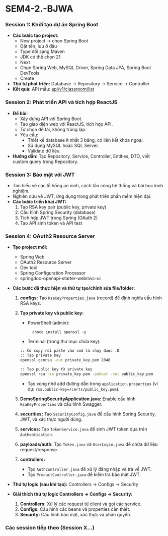 # SEM4-2.-BJWA

### Session 1: Khởi tạo dự án Spring Boot

* **Các bước tạo project:**
    * New project -> chọn Spring Boot
    * Đặt tên, lưu ở đâu
    * Type đổi sang Maven
    * JDK có thể chọn 21
    * Next
    * Chọn Spring Web, MySQL Driver, Spring Data JPA, Spring Boot DevTools
    * Create
* **Thứ tự phát triển:** Database -> Repository -> Service -> Controller
* **Kết quả:** API mẫu: [api/v1/classroom/list](http://localhost:8080/api/v1/classroom/list)

### Session 2: Phát triển API và tích hợp ReactJS

* **Đề bài:**
    * Xây dựng API với Spring Boot.
    * Tạo giao diện web với ReactJS, tích hợp API.
    * Tự chọn đề tài, không trùng lặp.
    * Yêu cầu:
        * Thiết kế database ít nhất 3 bảng, có liên kết khóa ngoại.
        * Sử dụng MySQL hoặc SQL Server.
        * Validate dữ liệu.
* **Hướng dẫn:** Tạo Repository, Service, Controller, Entities, DTO, viết custom query trong Repository.

### Session 3: Bảo mật với JWT

* Tìm hiểu về các lỗ hổng an ninh, cách tấn công hệ thống và bài học kinh nghiệm.
* Nghiên cứu về JWT, ứng dụng trong phát triển phần mềm hiện đại.
* **Các bước triển khai JWT:**
    1.  Tạo RSA key pair (public key, private key)
    2.  Cấu hình Spring Security (database)
    3.  Tích hợp JWT trong Spring (OAuth 2)
    4.  Tạo API sinh token và API test

### Session 4: OAuth2 Resource Server

* **Tạo project mới:**
    * Spring Web
    * OAuth2 Resource Server
    * Dev tool
    * Spring Configuration Processor
    * springdoc-openapi-starter-webmvc-ui
* **Các bước đã thực hiện và thứ tự tạo/chỉnh sửa file/folder:**

    1.  **configs:** Tạo `RsaKeyProperties.java` (record) để định nghĩa cấu hình RSA keys.
    2.  **Tạo private key và public key:**
        * PowerShell (admin): 
            
                choco install openssl -y
        
        * Terminal (trong thư mục chứa key):

        ```bash
        :: Cứ copy rồi paste vào cmd là chạy được :D
        :: Tạo private key
        openssl genrsa -out private_key.pem 2048

        :: Tạo public key từ private key
        openssl rsa -in private_key.pem -pubout -out public_key.pem
        ```
        * Tạo xong nhớ add đường dẫn trong `application.properties` (ví dụ: `rsa.public-key=/certs/public_key.pem`).
    3.  **DemoSpringSecurityApplication.java:** Enable cấu hình `RsaKeyProperties` và cấu hình Swagger.
    4.  **securities:** Tạo `SecurityConfig.java` để cấu hình Spring Security, JWT, và xác thực người dùng.
    5.  **services:** Tạo `TokenService.java` để sinh JWT token dựa trên `Authentication`.
    6.  **payloads/auth:** Tạo `Token.java` và `UserLogin.java` để chứa dữ liệu request/response.
    7.  **controllers:**
        * Tạo `AuthController.java` để xử lý đăng nhập và trả về JWT.
        * Tạo `ProductController.java` để kiểm tra bảo mật JWT.
* **Thứ tự logic (sau khi tạo):** Controllers -> Configs -> Security
* **Giải thích thứ tự logic Controllers -> Configs -> Security:**
    1.  **Controllers:** Xử lý các request từ client và gọi các service.
    2.  **Configs:** Cấu hình các beans và properties cần thiết.
    3.  **Security:** Cấu hình bảo mật, xác thực và phân quyền.

### Các session tiếp theo (Session X...)